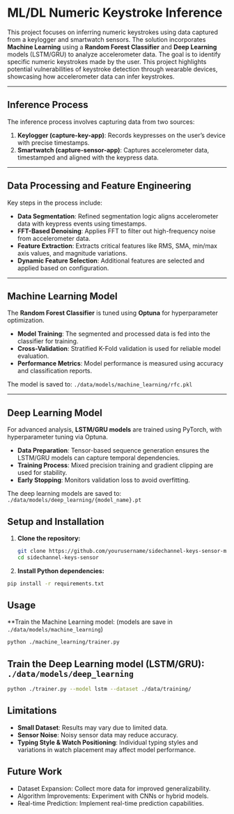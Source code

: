 # ML/DL Numeric Keystroke Inference

This project focuses on inferring numeric keystrokes using data captured from a keylogger and smartwatch sensors. The solution incorporates **Machine Learning** using a **Random Forest Classifier** and **Deep Learning** models (LSTM/GRU) to analyze accelerometer data. The goal is to identify specific numeric keystrokes made by the user. This project highlights potential vulnerabilities of keystroke detection through wearable devices, showcasing how accelerometer data can infer keystrokes.

---

## Inference Process

The inference process involves capturing data from two sources:

1. **Keylogger (capture-key-app)**: Records keypresses on the user’s device with precise timestamps.
2. **Smartwatch (capture-sensor-app)**: Captures accelerometer data, timestamped and aligned with the keypress data.

---

## Data Processing and Feature Engineering

Key steps in the process include:

- **Data Segmentation**: Refined segmentation logic aligns accelerometer data with keypress events using timestamps.
- **FFT-Based Denoising**: Applies FFT to filter out high-frequency noise from accelerometer data.
- **Feature Extraction**: Extracts critical features like RMS, SMA, min/max axis values, and magnitude variations.
- **Dynamic Feature Selection**: Additional features are selected and applied based on configuration.

---

## Machine Learning Model

The **Random Forest Classifier** is tuned using **Optuna** for hyperparameter optimization. 

- **Model Training**: The segmented and processed data is fed into the classifier for training.
- **Cross-Validation**: Stratified K-Fold validation is used for reliable model evaluation.
- **Performance Metrics**: Model performance is measured using accuracy and classification reports.

The model is saved to: `./data/models/machine_learning/rfc.pkl`


---

## Deep Learning Model

For advanced analysis, **LSTM/GRU models** are trained using PyTorch, with hyperparameter tuning via Optuna. 

- **Data Preparation**: Tensor-based sequence generation ensures the LSTM/GRU models can capture temporal dependencies.
- **Training Process**: Mixed precision training and gradient clipping are used for stability.
- **Early Stopping**: Monitors validation loss to avoid overfitting.
  
The deep learning models are saved to: `./data/models/deep_learning/{model_name}.pt`


## Setup and Installation

1. **Clone the repository:**
   ```bash
   git clone https://github.com/yourusername/sidechannel-keys-sensor-main.git
   cd sidechannel-keys-sensor
   ```
2. **Install Python dependencies:**
```bash
pip install -r requirements.txt
```

## Usage
**Train the Machine Learning model: (models are save in `./data/models/machine_learning`)
```bash
python ./machine_learning/trainer.py
```
## Train the Deep Learning model (LSTM/GRU): `./data/models/deep_learning`
```bash
python ./trainer.py --model lstm --dataset ./data/training/
```

## Limitations

- **Small Dataset**: Results may vary due to limited data.
- **Sensor Noise**: Noisy sensor data may reduce accuracy.
- **Typing Style & Watch Positioning**: Individual typing styles and variations in watch placement may affect model performance.

## Future Work
- Dataset Expansion: Collect more data for improved generalizability.
- Algorithm Improvements: Experiment with CNNs or hybrid models.
- Real-time Prediction: Implement real-time prediction capabilities.




